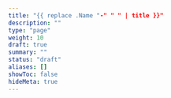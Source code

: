 ```yaml
---
title: "{{ replace .Name "-" " " | title }}"
description: ""
type: "page"
weight: 10
draft: true
summary: ""
status: "draft"
aliases: []
showToc: false
hideMeta: true
---
```

